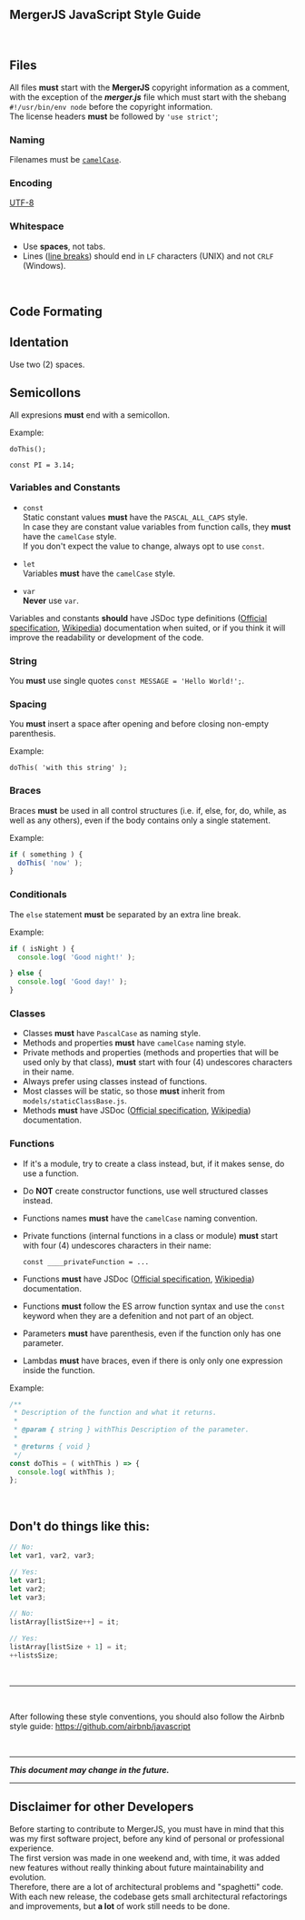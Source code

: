 ## MergerJS JavaScript Style Guide

&nbsp;

## Files

All files **must** start with the **MergerJS** copyright information as a comment,
with the exception of the ***merger.js*** file which must start with the shebang `#!/usr/bin/env node` before the copyright information.\
The license headers **must** be followed by `'use strict'`;

### Naming

Filenames must be [`camelCase`](https://en.wikipedia.org/wiki/Camel_case).

### Encoding

[UTF-8](https://en.wikipedia.org/wiki/UTF-8)

### Whitespace

- Use **spaces**, not tabs.
- Lines ([line breaks](https://en.wikipedia.org/wiki/Newline)) should end in `LF` characters (UNIX)
  and not `CRLF` (Windows).

&nbsp;

## Code Formating

## Identation

Use two (2) spaces.

## Semicollons

All expresions **must** end with a semicollon.

Example:

`
doThis();
`

`
const PI = 3.14;
`

### Variables and Constants

- `const`\
Static constant values **must** have the `PASCAL_ALL_CAPS` style.\
In case they are constant value variables from function calls, they **must** have the `camelCase` style.\
If you don't expect the value to change, always opt to use `const`.

- `let`\
Variables **must** have the `camelCase` style.

- `var`\
**Never** use `var`.

Variables and constants **should** have JSDoc type definitions
  ([Official specification](https://jsdoc.app/index.html),
  [Wikipedia](https://en.wikipedia.org/wiki/JSDoc)) documentation when suited,
  or if you think it will improve the readability or development of the code.

### String

You **must** use single quotes ` const MESSAGE = 'Hello World!'; `.

### Spacing

You **must** insert a space after opening and before closing non-empty parenthesis.

Example:

`
doThis( 'with this string' );
`

### Braces

Braces **must** be used in all control structures (i.e. if, else, for, do, while, as well as any others),
even if the body contains only a single statement.

Example:

```js
if ( something ) {
  doThis( 'now' );
}
```

### Conditionals

The `else` statement **must** be separated by an extra line break.

Example:

```js
if ( isNight ) {
  console.log( 'Good night!' );

} else {
  console.log( 'Good day!' );
}
```

### Classes

- Classes **must** have `PascalCase` as naming style.
- Methods and properties **must** have `camelCase` naming style.
- Private methods and properties (methods and properties that will be used only by that class),
  **must** start with four (4) undescores characters in their name.
- Always prefer using classes instead of functions.
- Most classes will be static, so those **must** inherit from `models/staticClassBase.js`.
- Methods **must** have JSDoc
  ([Official specification](https://jsdoc.app/index.html), [Wikipedia](https://en.wikipedia.org/wiki/JSDoc)) documentation.

### Functions

- If it's a module, try to create a class instead, but, if it makes sense, do use a function.
- Do **NOT** create constructor functions, use well structured classes instead.
- Functions names **must** have the `camelCase` naming convention.
- Private functions (internal functions in a class or module)
  **must** start with four (4) undescores characters in their name:

  `const ____privateFunction = ...`

- Functions **must** have JSDoc
  ([Official specification](https://jsdoc.app/index.html), [Wikipedia](https://en.wikipedia.org/wiki/JSDoc)) documentation.
- Functions **must** follow the ES arrow function syntax and use the `const` keyword when they are
  a defenition and not part of an object.
- Parameters **must** have parenthesis, even if the function only has one parameter.
- Lambdas **must** have braces, even if there is only only one expression inside the function.

Example:

```js
/**
 * Description of the function and what it returns.
 *
 * @param { string } withThis Description of the parameter.
 *
 * @returns { void }
 */
const doThis = ( withThis ) => {
  console.log( withThis );
};
```

&nbsp;

## Don't do things like this:

```js
// No:
let var1, var2, var3;

// Yes:
let var1;
let var2;
let var3;
```

```js
// No:
listArray[listSize++] = it;

// Yes:
listArray[listSize + 1] = it;
++listsSize;
```

&nbsp;

---

&nbsp;

After following these style conventions, you should also follow the Airbnb style guide:
https://github.com/airbnb/javascript

&nbsp;

---

***This document may change in the future.***

---

## Disclaimer for other Developers

Before starting to contribute to MergerJS, you must have in mind that this was my first
software project, before any kind of personal or professional experience.\
The first version was made in one weekend and, with time, it was added new features without
really thinking about future maintainability and evolution.\
Therefore, there are a lot of architectural problems and "spaghetti" code.\
With each new release, the codebase gets small architectural refactorings and improvements,
but **a lot** of work still needs to be done.
